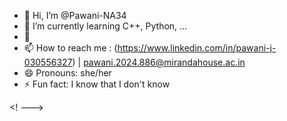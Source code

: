- 👋 Hi, I’m @Pawani-NA34
- 🌱 I’m currently learning C++, Python, ...
- 💞️
- 📫 How to reach me : (https://www.linkedin.com/in/pawani-j-030556327) | pawani.2024.886@mirandahouse.ac.in
- 😄 Pronouns: she/her
- ⚡ Fun fact: I know that I don't know

<!
--->
